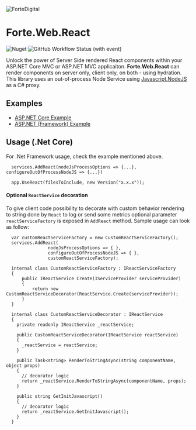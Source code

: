 ![ForteDigital](https://avatars.githubusercontent.com/u/31007705?s=200&v=4)
# Forte.Web.React
![Nuget](https://img.shields.io/nuget/dt/Forte.Web.React?label=nuget&link=https%3A%2F%2Fwww.nuget.org%2Fpackages%2FForte.Web.React)
![GitHub Workflow Status (with event)](https://img.shields.io/github/actions/workflow/status/fortedigital/Forte.Web.React/build.yml)


Unlock the power of Server Side rendered React components within your ASP.NET Core MVC or ASP.NET MVC applicaiton.
**Forte.Web.React** can render components on server only, client only, on both - using hydration.
This library uses an out-of-process Node Service using [Javascript.NodeJS](https://github.com/JeringTech/Javascript.NodeJS) as a C# proxy.

## Examples

- [ASP.NET Core Example](examples/Forte.Web.React.Examples.Core)
- [ASP.NET (Framework) Example](examples/Forte.Web.React.Examples.Framework)

## Usage (.Net Core)
For .Net Framework usage, check the example mentioned above.

```
  services.AddReact(nodeJsProcessOptions => {...}, configureOutOfProcessNodeJS => {...})
```
```
  app.UseReact(filesToInclude, new Version("x.x.x"));
```

#### Optional `ReactService` decoration
To give client code possibility to decorate with custom behavior rendering to string done by `React` to log or send some metrics optional parameter `reactServiceFactory` is exposed in `AddReact` method. Sample usage can look as follow:

```
  var customReactServiceFactory = new CustomReactServiceFactory();
  services.AddReact(
                nodeJsProcessOptions => { },
                configureOutOfProcessNodeJS => { },
                customReactServiceFactory);
```

```
  internal class CustomReactServiceFactory : IReactServiceFactory
  {
      public IReactService Create(IServiceProvider serviceProvider)
      {
          return new CustomReactServiceDecorator(ReactService.Create(serviceProvider));
      }
  }

  internal class CustomReactServiceDecorator : IReactService
  {
    private readonly IReactService _reactService;

    public CustomReactServiceDecorator(IReactService reactService)
    {
      _reactService = reactService;
    }

    public Task<string> RenderToStringAsync(string componentName, object props)
    {
      // decorator logic 
      return _reactService.RenderToStringAsync(componentName, props);
    }

    public string GetInitJavascript()
    {
      // decorator logic
      return _reactService.GetInitJavascript();
    }
  }
```
